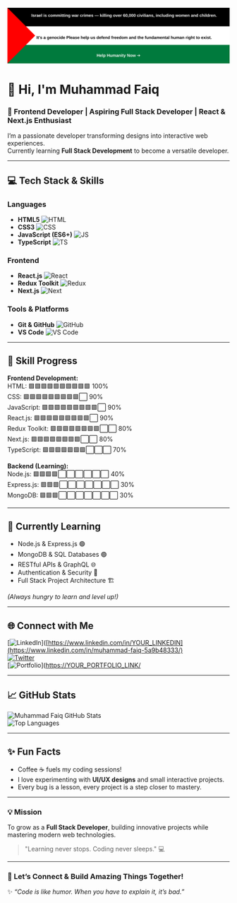 [![Stand With Palestine](https://github.com/standforhumanity/stand-with-palestine/blob/main/Banners/Banner1.svg)](https://stand-with-palestine.vercel.app)

# 👋 Hi, I'm Muhammad Faiq

### 🌟 Frontend Developer | Aspiring Full Stack Developer | React & Next.js Enthusiast

I’m a passionate developer transforming designs into interactive web experiences.  
Currently learning **Full Stack Development** to become a versatile developer.  

---

## 💻 Tech Stack & Skills

### Languages
- **HTML5** ![HTML](https://img.shields.io/badge/HTML5-E34F26?style=for-the-badge&logo=html5&logoColor=white)  
- **CSS3** ![CSS](https://img.shields.io/badge/CSS3-1572B6?style=for-the-badge&logo=css3&logoColor=white)  
- **JavaScript (ES6+)** ![JS](https://img.shields.io/badge/JavaScript-F7DF1E?style=for-the-badge&logo=javascript&logoColor=black)  
- **TypeScript** ![TS](https://img.shields.io/badge/TypeScript-3178C6?style=for-the-badge&logo=typescript&logoColor=white)  

### Frontend
- **React.js** ![React](https://img.shields.io/badge/React-61DAFB?style=for-the-badge&logo=react&logoColor=black)  
- **Redux Toolkit** ![Redux](https://img.shields.io/badge/Redux-764ABC?style=for-the-badge&logo=redux&logoColor=white)  
- **Next.js** ![Next](https://img.shields.io/badge/Next.js-000000?style=for-the-badge&logo=next.js&logoColor=white)  

### Tools & Platforms
- **Git & GitHub** ![GitHub](https://img.shields.io/badge/GitHub-181717?style=for-the-badge&logo=github&logoColor=white)  
- **VS Code** ![VS Code](https://img.shields.io/badge/VS%20Code-007ACC?style=for-the-badge&logo=visual-studio-code&logoColor=white)  

---

## 🎨 Skill Progress

**Frontend Development:**  
HTML: 🟩🟩🟩🟩🟩🟩🟩🟩🟩🟩 100%  
CSS: 🟩🟩🟩🟩🟩🟩🟩🟩🟩⬜ 90%  
JavaScript: 🟩🟩🟩🟩🟩🟩🟩🟩🟩⬜ 90%  
React.js: 🟩🟩🟩🟩🟩🟩🟩🟩🟩⬜ 90%  
Redux Toolkit: 🟩🟩🟩🟩🟩🟩🟩🟩⬜⬜ 80%  
Next.js: 🟩🟩🟩🟩🟩🟩🟩🟩⬜⬜ 80%  
TypeScript: 🟩🟩🟩🟩🟩🟩🟩⬜⬜⬜ 70%  

**Backend (Learning):**  
Node.js: 🟩🟩🟩🟩⬜⬜⬜⬜⬜⬜ 40%  
Express.js: 🟩🟩🟩⬜⬜⬜⬜⬜⬜⬜ 30%  
MongoDB: 🟩🟩🟩⬜⬜⬜⬜⬜⬜⬜ 30%  

---

## 🌱 Currently Learning

- Node.js & Express.js 🟢  
- MongoDB & SQL Databases 🟢  
- RESTful APIs & GraphQL 🌐  
- Authentication & Security 🔐  
- Full Stack Project Architecture 🏗️  

*(Always hungry to learn and level up!)*  

---

## 🌐 Connect with Me

[![LinkedIn](https://img.shields.io/badge/LinkedIn-MuhammadFaiq-blue?style=flat-square&logo=linkedin)]([https://www.linkedin.com/in/YOUR_LINKEDIN](https://www.linkedin.com/in/muhammad-faiq-5a9b48333/)  
[![Twitter](https://img.shields.io/badge/Twitter-@YOUR_TWITTER-blue?style=flat-square&logo=twitter)](https://twitter.com/YOUR_TWITTER)  
[![Portfolio](https://img.shields.io/badge/Portfolio-Website-blue?style=flat-square)]([https://YOUR_PORTFOLIO_LINK/](https://faiq-dev.netlify.app/) 

---

## 📈 GitHub Stats

![Muhammad Faiq GitHub Stats](https://github-readme-stats.vercel.app/api?username=Faiqwaseem&show_icons=true&theme=radical)  
![Top Languages](https://github-readme-stats.vercel.app/api/top-langs/?username=Faiqwaseem&layout=compact&theme=radical)

---

## ✨ Fun Facts

- Coffee ☕ fuels my coding sessions!  
- I love experimenting with **UI/UX designs** and small interactive projects.  
- Every bug is a lesson, every project is a step closer to mastery.  

---

### 💡 Mission

To grow as a **Full Stack Developer**, building innovative projects while mastering modern web technologies.  

> "Learning never stops. Coding never sleeps." 💻  

---

### 🌈 Let’s Connect & Build Amazing Things Together!






✨ *“Code is like humor. When you have to explain it, it’s bad.”*  

